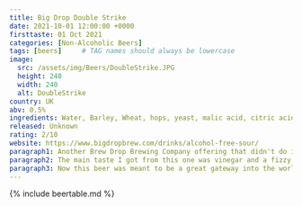 ```yaml
---
title: Big Drop Double Strike
date: 2021-10-01 12:00:00 +0000
firsttaste: 01 Oct 2021
categories: [Non-Alcoholic Beers]
tags: [beers]     # TAG names should always be lowercase
image:
  src: /assets/img/Beers/DoubleStrike.JPG
  height: 240
  width: 240
  alt: DoubleStrike
country: UK
abv: 0.5%
ingredients: Water, Barley, Wheat, hops, yeast, malic acid, citric acid, black tea and malt vinegar.
released: Unknown
rating: 2/10
website: https://www.bigdropbrew.com/drinks/alcohol-free-sour/
paragraph1: Another Brew Drop Brewing Company offering that didn't do it for me, I picked this one up from a garden centre along with a bottle of freestar.
paragraph2: The main taste I got from this one was vinegar and a fizzy one at that. There was a subtle cirtus flavour but not the lemon curd that was quoted on the bottle.
paragraph3: Now this beer was meant to be a great gateway into the world of sour beers but this one might put me off going there but I will try anything once!
---
```

{% include beertable.md %}
